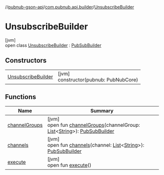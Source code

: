 //[pubnub-gson-api](../../../index.md)/[com.pubnub.api.builder](../index.md)/[UnsubscribeBuilder](index.md)

# UnsubscribeBuilder

[jvm]\
open class [UnsubscribeBuilder](index.md) : [PubSubBuilder](../-pub-sub-builder/index.md)

## Constructors

| | |
|---|---|
| [UnsubscribeBuilder](-unsubscribe-builder.md) | [jvm]<br>constructor(pubnub: PubNubCore) |

## Functions

| Name | Summary |
|---|---|
| [channelGroups](../-pub-sub-builder/channel-groups.md) | [jvm]<br>open fun [channelGroups](../-pub-sub-builder/channel-groups.md)(channelGroup: [List](https://docs.oracle.com/javase/8/docs/api/java/util/List.html)&lt;[String](https://docs.oracle.com/javase/8/docs/api/java/lang/String.html)&gt;): [PubSubBuilder](../-pub-sub-builder/index.md) |
| [channels](../-pub-sub-builder/channels.md) | [jvm]<br>open fun [channels](../-pub-sub-builder/channels.md)(channel: [List](https://docs.oracle.com/javase/8/docs/api/java/util/List.html)&lt;[String](https://docs.oracle.com/javase/8/docs/api/java/lang/String.html)&gt;): [PubSubBuilder](../-pub-sub-builder/index.md) |
| [execute](execute.md) | [jvm]<br>open fun [execute](execute.md)() |
